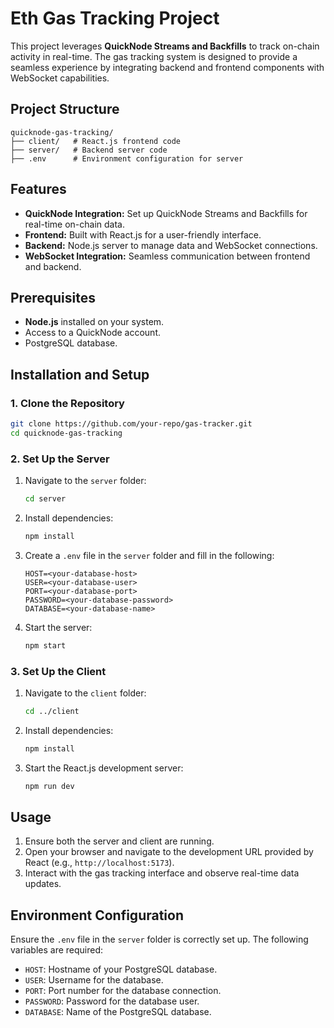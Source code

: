 # Eth Gas Tracking Project

This project leverages **QuickNode Streams and Backfills** to track on-chain activity in real-time. The gas tracking system is designed to provide a seamless experience by integrating backend and frontend components with WebSocket capabilities.

## Project Structure
```
quicknode-gas-tracking/
├── client/   # React.js frontend code
├── server/   # Backend server code
├── .env      # Environment configuration for server
```

## Features
- **QuickNode Integration:** Set up QuickNode Streams and Backfills for real-time on-chain data.
- **Frontend:** Built with React.js for a user-friendly interface.
- **Backend:** Node.js server to manage data and WebSocket connections.
- **WebSocket Integration:** Seamless communication between frontend and backend.

## Prerequisites
- **Node.js** installed on your system.
- Access to a QuickNode account.
- PostgreSQL database.

## Installation and Setup

### 1. Clone the Repository
```bash
git clone https://github.com/your-repo/gas-tracker.git
cd quicknode-gas-tracking
```

### 2. Set Up the Server
1. Navigate to the `server` folder:
    ```bash
    cd server
    ```
2. Install dependencies:
    ```bash
    npm install
    ```
3. Create a `.env` file in the `server` folder and fill in the following:
    ```env
    HOST=<your-database-host>
    USER=<your-database-user>
    PORT=<your-database-port>
    PASSWORD=<your-database-password>
    DATABASE=<your-database-name>
    ```
4. Start the server:
    ```bash
    npm start
    ```

### 3. Set Up the Client
1. Navigate to the `client` folder:
    ```bash
    cd ../client
    ```
2. Install dependencies:
    ```bash
    npm install
    ```
3. Start the React.js development server:
    ```bash
    npm run dev
    ```

## Usage
1. Ensure both the server and client are running.
2. Open your browser and navigate to the development URL provided by React (e.g., `http://localhost:5173`).
3. Interact with the gas tracking interface and observe real-time data updates.

## Environment Configuration
Ensure the `.env` file in the `server` folder is correctly set up. The following variables are required:
- `HOST`: Hostname of your PostgreSQL database.
- `USER`: Username for the database.
- `PORT`: Port number for the database connection.
- `PASSWORD`: Password for the database user.
- `DATABASE`: Name of the PostgreSQL database.

